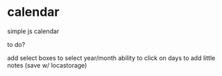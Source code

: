 # calendar
simple js calendar


to do?

add select boxes to select year/month
ability to click on days to add little notes (save w/ locastorage)
